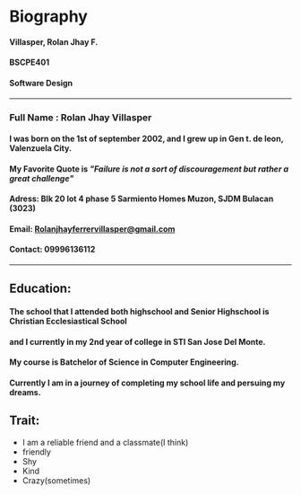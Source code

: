 # Biography
#### Villasper, Rolan Jhay F.
#### BSCPE401
#### Software Design
---

### Full Name : Rolan Jhay Villasper
#### I was born on the 1st of september 2002, and I grew up in Gen t. de leon, Valenzuela City. 
#### My Favorite Quote is *"Failure is not a sort of discouragement but rather a great challenge"*
#### Adress: Blk 20 lot 4 phase 5 Sarmiento Homes Muzon, SJDM Bulacan (3023)
#### Email: Rolanjhayferrervillasper@gmail.com
#### Contact: 09996136112

---
## Education:
#### The school that I attended both highschool and Senior Highschool is Christian Ecclesiastical School
#### and I currently in my 2nd year of college in STI San Jose Del Monte.
#### My course is Batchelor of Science in Computer Engineering.
#### Currently I am in a journey of completing my school life and persuing my dreams.

## Trait:
- I am a reliable friend and a classmate(I think)
- friendly
- Shy
- Kind
- Crazy(sometimes)
